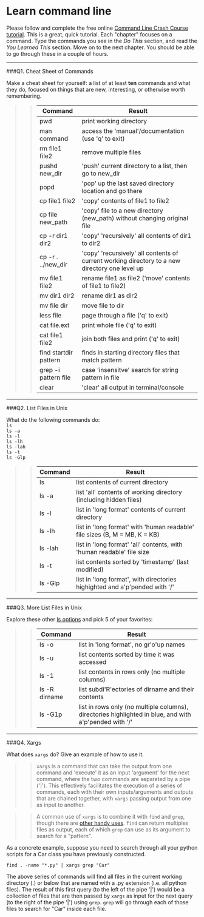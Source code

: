 # Learn command line

Please follow and complete the free online [Command Line Crash Course
tutorial](http://cli.learncodethehardway.org/book/). This is a great,
quick tutorial. Each "chapter" focuses on a command. Type the commands
you see in the _Do This_ section, and read the _You Learned This_
section. Move on to the next chapter. You should be able to go through
these in a couple of hours.

---

###Q1.  Cheat Sheet of Commands  

Make a cheat sheet for yourself: a list of at least **ten** commands and what they do, focused on things that are new, interesting, or otherwise worth remembering.

> > Command | Result
> > ---------------------- | ------
> > pwd | print working directory
> > man command | access the 'manual'/documentation (use 'q' to exit)
> > rm file1 file2 | remove multiple files
> > pushd new_dir | 'push' current directory to a list, then go to new_dir
> > popd | 'pop' up the last saved directory location and go there
> > cp file1 file2 | 'copy' contents of file1 to file2
> > cp file new_path | 'copy' file to a new directory (new_path) without changing original file
> > cp -r dir1 dir2 | 'copy' 'recursively' all contents of dir1 to dir2
> > cp -r . ../new_dir | 'copy' 'recursively' all contents of current working directory to a new directory one level up 
> > mv file1 file2 | rename file1 as file2 ('move' contents of file1 to file2)
> > mv dir1 dir2 | rename dir1 as dir2
> > mv file dir | move file to dir
> > less file	| page through a file ('q' to exit)
> > cat file.ext | print whole file ('q' to exit)
> > cat file1 file2 | join both files and print ('q' to exit)
> > find startdir pattern | finds in starting directory files that match pattern 
> > grep -i pattern file | case 'insensitve' search for string pattern in file
> > clear | 'clear' all output in terminal/console

---

###Q2.  List Files in Unix   

What do the following commands do:  
`ls`  
`ls -a`  
`ls -l`  
`ls -lh`  
`ls -lah`  
`ls -t`  
`ls -Glp`


> > Command | Result
> > ------- | ------
> > ls | list contents of current directory
> > ls -a | list 'all' contents of working directory (including hidden files)
> > ls -l | list in 'long format' contents of current directory
> > ls -lh | list in 'long format' with 'human readable' file sizes (B, M = MB, K = KB)
> > ls -lah | list in 'long format' 'all' contents, with 'human readable' file size
> > ls -t | list contents sorted by 'timestamp' (last modified)
> > ls -Glp | list in 'long format', with directories highighted and a'p'pended with '/'

---

###Q3.  More List Files in Unix  

Explore these other [ls options](http://www.techonthenet.com/unix/basic/ls.php) and pick 5 of your favorites:

> > Command | Result
> > ------- | ------
> > ls -o | list in 'long format', no gr'o'up names
> > ls -u | list contents sorted by time it was accessed
> > ls -1 | list contents in rows only (no multiple columns)
> > ls -R dirname | list subdi'R'ectories of dirname and their contents
> > ls -G1p | list in rows only (no multiple columns),  directories highlighted in blue,  and with a'p'pended with '/'

---

###Q4.  Xargs   

What does `xargs` do? Give an example of how to use it.

> > `xargs` is a command that can take the output from one command and 'execute' it as an input 'argument' for the next command, where the two commands are separated by a pipe ('|'). This effectively facilitates the execution of a series of commands, each with their own inputs/arguments and outputs that are chained together, with `xargs` passing output from one as input to another.

> > A common use of `xargs` is to combine it with `find` and `grep`, though there are [other handy uses](http://javarevisited.blogspot.com/2012/06/10-xargs-command-example-in-linux-unix.html). `find` can return multiples files as output, each of which `grep` can use as its argument to search for a "pattern".

As a concrete example, suppose you need to search through all your python scripts for a Car class you have previously constructed.

`find . -name "*.py" | xargs grep "Car"`

The above series of commands will find all files in the current working directory (.) or below that are named with a .py extension (i.e. all python files). The result of this first query (to the left of the pipe '|') would be a collection of files that are then passed by `xargs` as input for the next query (to the right of the pipe '|') using `grep`. `grep` will go through each of those files to search for "Car" inside each file.
